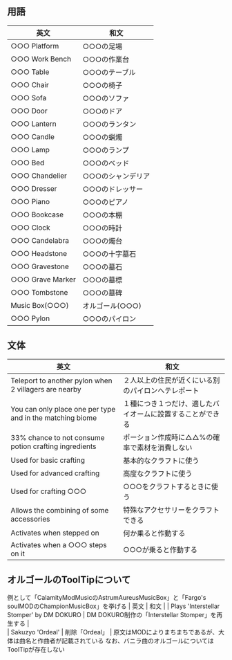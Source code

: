 ## 用語

| 英文             | 和文              |
| ---------------- | ----------------- |
| ○○○ Platform     | ○○○の足場         |
| ○○○ Work Bench   | ○○○の作業台       |
| ○○○ Table        | ○○○のテーブル     |
| ○○○ Chair        | ○○○の椅子         |
| ○○○ Sofa         | ○○○のソファ       |
| ○○○ Door         | ○○○のドア         |
| ○○○ Lantern      | ○○○のランタン     |
| ○○○ Candle       | ○○○の蝋燭         |
| ○○○ Lamp         | ○○○のランプ       |
| ○○○ Bed          | ○○○のベッド       |
| ○○○ Chandelier   | ○○○のシャンデリア |
| ○○○ Dresser      | ○○○のドレッサー   |
| ○○○ Piano        | ○○○のピアノ       |
| ○○○ Bookcase     | ○○○の本棚         |
| ○○○ Clock        | ○○○の時計         |
| ○○○ Candelabra   | ○○○の燭台         |
| ○○○ Headstone    | ○○○の十字墓石     |
| ○○○ Gravestone   | ○○○の墓石         |
| ○○○ Grave Marker | ○○○の墓標         |
| ○○○ Tombstone    | ○○○の墓碑         |
| Music Box(○○○)   | オルゴール(○○○)   |
| ○○○ Pylon        | ○○○のパイロン     |

## 文体

| 英文                                                      | 和文                                                       |
| --------------------------------------------------------- | ---------------------------------------------------------- |
| Teleport to another pylon when 2 villagers are nearby     | ２人以上の住民が近くにいる別のパイロンへテレポート         |
| You can only place one per type and in the matching biome | １種につき１つだけ、適したバイオームに設置することができる |
| 33% chance to not consume potion crafting ingredients     | ポーション作成時に△△%の確率で素材を消費しない              |
| Used for basic crafting                                   | 基本的なクラフトに使う                                     |
| Used for advanced crafting                                | 高度なクラフトに使う                                       |
| Used for crafting ○○○                                     | ○○○をクラフトするときに使う                                |
| Allows the combining of some accessories                  | 特殊なアクセサリーをクラフトできる                         |
| Activates when stepped on                                 | 何か乗ると作動する                                         |
| Activates when a ○○○ steps on it                          | ○○○が乗ると作動する                                        |

## オルゴールのToolTipについて
例として「CalamityModMusicのAstrumAureusMusicBox」と「Fargo's soulMODのChampionMusicBox」を挙げる
| 英文                                                       | 和文                                                         |
| Plays 'Interstellar Stomper' by DM DOKURO                  | DM DOKURO制作の「Interstellar Stomper」を再生する               |   
| Sakuzyo 'Ordeal'                                           | 削除「Ordeal」                                               |
原文はMODによりまちまちであるが、大体は曲名と作曲者が記載されている
なお、バニラ曲のオルゴールについてはToolTipが存在しない
